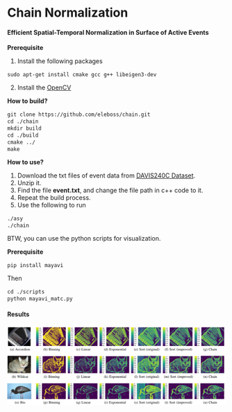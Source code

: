 # Chain Normalization
#### Efficient Spatial-Temporal Normalization in Surface of Active Events

**Prerequisite**
1. Install the following packages
```
sudo apt-get install cmake gcc g++ libeigen3-dev
```
2. Install the [OpenCV](https://docs.opencv.org/3.4.6/d7/d9f/tutorial_linux_install.html) 


**How to build?**
```
git clone https://github.com/eleboss/chain.git
cd ./chain
mkdir build
cd ./build
cmake ../
make
```
**How to use?**
1. Download the txt files of event data from [DAVIS240C Dataset](http://rpg.ifi.uzh.ch/davis_data.html).
2. Unzip it.
3. Find the file **event.txt**, and change the file path in c++ code to it.
4. Repeat the build process.
5. Use the following to run
```
./asy
./chain
```
BTW, you can use the python scripts for visualization.

**Prerequisite**
```
pip install mayavi
```
Then
```
cd ./scripts
python mayavi_matc.py
```

#### Results
![demo](./images/demo.png)